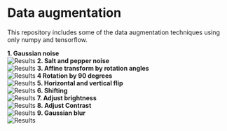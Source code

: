 # Data augmentation

This repository includes some of the data augmentation techniques using only numpy and tensorflow.

**1. Gaussian noise**\
![Results](https://github.com/omercelik-cs/tensorflow-image-augmentation/blob/master/examples/gaussian_noise.PNG)
**2. Salt and pepper noise**\
![Results](https://github.com/omercelik-cs/tensorflow-image-augmentation/blob/master/examples/gaussian_noise.PNG)
**3. Affine transform by rotation angles**\
![Results](https://github.com/omercelik-cs/tensorflow-image-augmentation/blob/master/examples/gaussian_noise.PNG)
**4 Rotation by 90 degrees**\
![Results](https://github.com/omercelik-cs/tensorflow-image-augmentation/blob/master/examples/gaussian_noise.PNG)
**5. Horizontal and vertical flip**\
![Results](https://github.com/omercelik-cs/tensorflow-image-augmentation/blob/master/examples/gaussian_noise.PNG)
**6. Shifting**\
![Results](https://github.com/omercelik-cs/tensorflow-image-augmentation/blob/master/examples/gaussian_noise.PNG)
**7. Adjust brightness**\
![Results](https://github.com/omercelik-cs/tensorflow-image-augmentation/blob/master/examples/gaussian_noise.PNG)
**8. Adjust Contrast**\
![Results](https://github.com/omercelik-cs/tensorflow-image-augmentation/blob/master/examples/gaussian_noise.PNG)
**9. Gaussian blur**\
![Results](https://github.com/omercelik-cs/tensorflow-image-augmentation/blob/master/examples/gaussian_noise.PNG)
